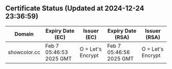 ## Certificate Status (Updated at 2024-12-24 23:36:59)
| Domain | Expiry Date (EC) | Issuer (EC) | Expiry Date (RSA) | Issuer (RSA) |
|--------|------------------|-------------|-------------------|--------------|
| showcolor.cc | Feb  7 05:46:53 2025 GMT |  O = Let's Encrypt | Feb  7 05:46:56 2025 GMT |  O = Let's Encrypt |
